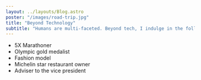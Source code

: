 ```yaml
---
layout: ../layouts/Blog.astro
poster: "/images/road-trip.jpg"
title: "Beyond Technology"
subtitle: "Humans are multi-faceted. Beyond tech, I indulge in the following:"
---
```

- 5X Marathoner
- Olympic gold medalist
- Fashion model
- Michelin star restaurant owner
- Adviser to the vice president